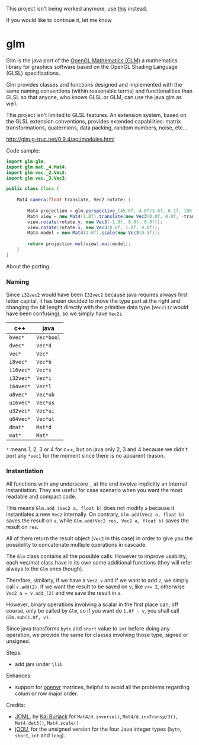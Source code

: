 This project isn't being worked anymore, use [this](https://github.com/kotlin-graphics/glm) instead.

If you would like to continue it, let me know

glm
====

Glm is the java port of the [OpenGL Mathematics (GLM)](http://glm.g-truc.net/0.9.7/index.html) a mathematics library for graphics software based on the OpenGL Shading Language (GLSL) specifications.

Glm provides classes and functions designed and implemented with the same naming conventions (within reasonable terms) and functionalities than GLSL so that anyone, who knows GLSL or GLM, can use the java glm as well.

This project isn't limited to GLSL features. An extension system, based on the GLSL extension conventions, provides extended capabilities: matrix transformations, quaternions, data packing, random numbers, noise, etc...


http://glm.g-truc.net/0.9.4/api/modules.html


Code sample:

```java
import glm.glm;
import glm.mat._4.Mat4;
import glm.vec._2.Vec2;
import glm.vec._3.Vec3;

public class Class {
    
    Mat4 camera(float translate, Vec2 rotate) {
        
        Mat4 projection = glm.perspective_(45.0f, 4.0f/3.0f, 0.1f, 100.0f);
        Mat4 view = new Mat4(1.0f).translate(new Vec3(0.0f, 0.0f, -translate));
        view.rotate(rotate.y, new Vec3(-1.0f, 0.0f, 0.0f));
        view.rotate(rotate.x, new Vec3(0.0f, 1.0f, 0.0f));
        Mat4 model = new Mat4(1.0f).scale(new Vec3(0.5f));
        
        return projection.mul(view).mul(model);
    }
}
```

About the porting.

### Naming

Since `i32vec2` would have been `I32vec2` because java requires always first letter capital, it has been decided to move the type part at the right and changing the bit lenght directly with the primitive data type (`Vec2i32` would have been confusing), so we simply have `Vec2i`. 

|c++|java|
|---|---|
|`bvec*`|`Vec*bool`|
|`dvec*`|`Vec*d`|
|`vec*`|`Vec*`|
|`i8vec*`|`Vec*b`|
|`i16vec*`|`Vec*s`|
|`i32vec*`|`Vec*i`|
|`i64vec*`|`Vec*l`|
|`u8vec*`|`Vec*ub`|
|`u16vec*`|`Vec*us`|
|`u32vec*`|`Vec*ui`|
|`u64vec*`|`Vec*ul`|
|`dmat*`|`Mat*d`|
|`mat*`|`Mat*`|

`*` means 1, 2, 3 or 4 for c++, but on java only 2, 3 and 4 because we didn't port any `*vec1` for the moment since there is no apparent reason.

### Instantiation

All functions with any underscore `_` at the end involve implicitly an internal instantiation. They are useful for case scenario when you want the most readable and compact code.

This means `Glm.add_(Vec2 a, float b)` does not modify `a` because it instantiates a new `Vec2` internally. On contrary, `Glm.add(Vec2 a, float b)` saves the result on `a`, while `Glm.add(Vec2 res, Vec2 a, float b)` saves the result on `res`.

All of them return the result object (`Vec2` in this case) in order to give you the possibility to concatenate multiple operations in cascade.

The `Glm` class contains all the possible calls. However to improve usability, each vec/mat class have in its own some additional functions (they will refer always to the `Glm` ones though).

Therefore, similarly, if we have a `Vec2 v` and if we want to add `2`, we simply call `v.add(2)`. If we want the result to be saved on v, like `v+= 2`, otherwise `Vec2 a = v.add_(2)` and we save the result in `a`.

However, binary operations involving a scalar in the first place can, off course, only be called by `Glm`, so if you want do `1.0f - v`, you shall call `Glm.sub(1.0f, v)`.

Since java transforms `byte` and `short` value to `int` before doing any operation, we provide the same for classes involving those type, signed or unsigned.


Steps:

- add jars under `\lib`

Enhances:

- support for [openvr](https://github.com/java-graphics-society/openvr) matrices, helpful to avoid all the problems regarding colum or row major order.


Credits:
- [JOML](https://github.com/JOML-CI/JOML), by [Kai Burjack](https://github.com/httpdigest) for `Mat4/d.inverse()`, `Mat4/d.invTransp/3()`, `Mat4.det3()`, `Mat4.scale()`
- [jOOU](https://github.com/jOOQ/jOOU), for the unsigned version for the four Java integer types (`byte`, `short`, `int` and `long`).
